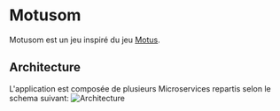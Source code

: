 # Motusom

Motusom est un jeu inspiré du jeu [Motus](https://fr.wikipedia.org/wiki/Motus_(jeu)).

## Architecture

L'application est composée de plusieurs Microservices repartis selon le schema suivant:
![Architecture]('Motus/img.png')
